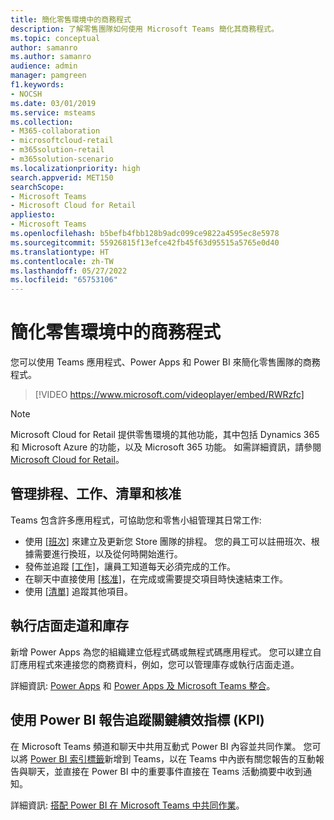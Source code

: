 ```yaml
---
title: 簡化零售環境中的商務程式
description: 了解零售團隊如何使用 Microsoft Teams 簡化其商務程式。
ms.topic: conceptual
author: samanro
ms.author: samanro
audience: admin
manager: pamgreen
f1.keywords:
- NOCSH
ms.date: 03/01/2019
ms.service: msteams
ms.collection:
- M365-collaboration
- microsoftcloud-retail
- m365solution-retail
- m365solution-scenario
ms.localizationpriority: high
search.appverid: MET150
searchScope:
- Microsoft Teams
- Microsoft Cloud for Retail
appliesto:
- Microsoft Teams
ms.openlocfilehash: b5befb4fbb128b9adc099ce9822a4595ec8e5978
ms.sourcegitcommit: 55926815f13efce42fb45f63d95515a5765e0d40
ms.translationtype: HT
ms.contentlocale: zh-TW
ms.lasthandoff: 05/27/2022
ms.locfileid: "65753106"
---
```

# <a name="simplify-business-processes-in-retail-environments"></a>簡化零售環境中的商務程式

您可以使用 Teams 應用程式、Power Apps 和 Power BI 來簡化零售團隊的商務程式。

> [!VIDEO https://www.microsoft.com/videoplayer/embed/RWRzfc]

> [!NOTE]
> Microsoft Cloud for Retail 提供零售環境的其他功能，其中包括 Dynamics 365 和 Microsoft Azure 的功能，以及 Microsoft 365 功能。 如需詳細資訊，請參閱 [Microsoft Cloud for Retail](/industry/retail/)。

## <a name="manage-schedules-tasks-lists-and-approvals"></a>管理排程、工作、清單和核准

Teams 包含許多應用程式，可協助您和零售小組管理其日常工作:

- 使用 [[班次]](shifts-for-teams-landing-page.md) 來建立及更新您 Store 團隊的排程。 您的員工可以註冊班次、根據需要進行換班，以及從何時開始進行。
- 發佈並追蹤 [[工作]](../manage-tasks-app.md)，讓員工知道每天必須完成的工作。
- 在聊天中直接使用 [[核准]](../approval-admin.md)，在完成或需要提交項目時快速結束工作。
- 使用 [[清單]](../manage-lists-app.md) 追蹤其他項目。

## <a name="conduct-store-walks-and-inventories"></a>執行店面走道和庫存

新增 Power Apps 為您的組織建立低程式碼或無程式碼應用程式。 您可以建立自訂應用程式來連接您的商務資料，例如，您可以管理庫存或執行店面走道。

詳細資訊: [Power Apps](../manage-power-platform-apps.md) 和 [Power Apps 及 Microsoft Teams 整合](/powerapps/teams/overview)。

## <a name="track-key-performance-indicators-kpis-with-power-bi-reports"></a>使用 Power BI 報告追蹤關鍵績效指標 (KPI)

在 Microsoft Teams 頻道和聊天中共用互動式 Power BI 內容並共同作業。 您可以將 [Power BI 索引標籤](/microsoftteams/platform/tabs/what-are-tabs)新增到 Teams，以在 Teams 中內嵌有關您報告的互動報告與聊天，並直接在 Power BI 中的重要事件直接在 Teams 活動摘要中收到通知。

詳細資訊: [搭配 Power BI 在 Microsoft Teams 中共同作業](/power-bi/collaborate-share/service-collaborate-microsoft-teams)。

